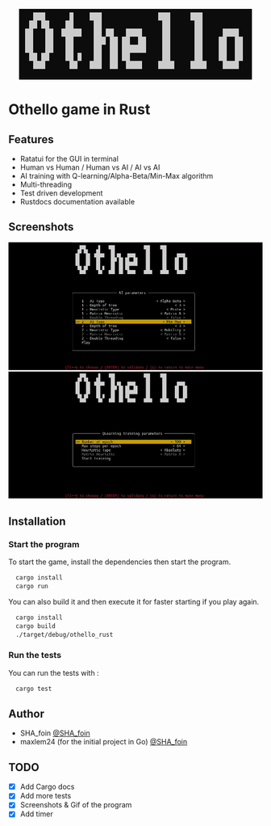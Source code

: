<div align="center">

![Othello](./othello_menu.png)

</div>

# Othello game in Rust

## Features

- Ratatui for the GUI in terminal
- Human vs Human / Human vs AI / AI vs AI
- AI training with Q-learning/Alpha-Beta/Min-Max algorithm
- Multi-threading
- Test driven development
- Rustdocs documentation available

## Screenshots

![Game AI VS AI](./screenshot_game.gif)
![Game Human VS AI](./screenshot_training.gif)

## Installation

### Start the program

To start the game, install the dependencies then start the program.

```bash
  cargo install
  cargo run
```

You can also build it and then execute it for faster starting if you play again.

```bash
  cargo install
  cargo build
  ./target/debug/othello_rust
```

### Run the tests

You can run the tests with :

```bash
  cargo test
```

## Author

- SHA_foin [@SHA_foin](https://github.com/SHAfoin)
- maxlem24 (for the initial project in Go) [@SHA_foin](https://github.com/SHAfoin)

## TODO

- [x] Add Cargo docs
- [x] Add more tests
- [x] Screenshots & Gif of the program
- [x] Add timer

